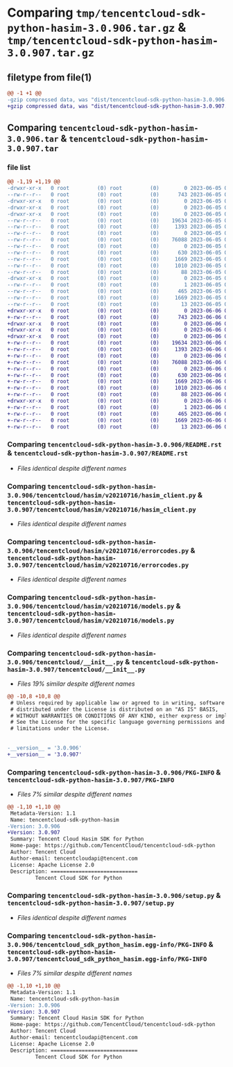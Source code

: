 # Comparing `tmp/tencentcloud-sdk-python-hasim-3.0.906.tar.gz` & `tmp/tencentcloud-sdk-python-hasim-3.0.907.tar.gz`

## filetype from file(1)

```diff
@@ -1 +1 @@
-gzip compressed data, was "dist/tencentcloud-sdk-python-hasim-3.0.906.tar", last modified: Mon Jun  5 00:35:41 2023, max compression
+gzip compressed data, was "dist/tencentcloud-sdk-python-hasim-3.0.907.tar", last modified: Tue Jun  6 02:27:58 2023, max compression
```

## Comparing `tencentcloud-sdk-python-hasim-3.0.906.tar` & `tencentcloud-sdk-python-hasim-3.0.907.tar`

### file list

```diff
@@ -1,19 +1,19 @@
-drwxr-xr-x   0 root         (0) root         (0)        0 2023-06-05 00:35:41.000000 tencentcloud-sdk-python-hasim-3.0.906/
--rw-r--r--   0 root         (0) root         (0)      743 2023-06-05 00:35:41.000000 tencentcloud-sdk-python-hasim-3.0.906/README.rst
-drwxr-xr-x   0 root         (0) root         (0)        0 2023-06-05 00:35:41.000000 tencentcloud-sdk-python-hasim-3.0.906/tencentcloud/
-drwxr-xr-x   0 root         (0) root         (0)        0 2023-06-05 00:35:41.000000 tencentcloud-sdk-python-hasim-3.0.906/tencentcloud/hasim/
-drwxr-xr-x   0 root         (0) root         (0)        0 2023-06-05 00:35:41.000000 tencentcloud-sdk-python-hasim-3.0.906/tencentcloud/hasim/v20210716/
--rw-r--r--   0 root         (0) root         (0)    19634 2023-06-05 00:35:41.000000 tencentcloud-sdk-python-hasim-3.0.906/tencentcloud/hasim/v20210716/hasim_client.py
--rw-r--r--   0 root         (0) root         (0)     1393 2023-06-05 00:35:41.000000 tencentcloud-sdk-python-hasim-3.0.906/tencentcloud/hasim/v20210716/errorcodes.py
--rw-r--r--   0 root         (0) root         (0)        0 2023-06-05 00:35:41.000000 tencentcloud-sdk-python-hasim-3.0.906/tencentcloud/hasim/v20210716/__init__.py
--rw-r--r--   0 root         (0) root         (0)    76088 2023-06-05 00:35:41.000000 tencentcloud-sdk-python-hasim-3.0.906/tencentcloud/hasim/v20210716/models.py
--rw-r--r--   0 root         (0) root         (0)        0 2023-06-05 00:35:41.000000 tencentcloud-sdk-python-hasim-3.0.906/tencentcloud/hasim/__init__.py
--rw-r--r--   0 root         (0) root         (0)      630 2023-06-05 00:35:41.000000 tencentcloud-sdk-python-hasim-3.0.906/tencentcloud/__init__.py
--rw-r--r--   0 root         (0) root         (0)     1669 2023-06-05 00:35:41.000000 tencentcloud-sdk-python-hasim-3.0.906/PKG-INFO
--rw-r--r--   0 root         (0) root         (0)     1010 2023-06-05 00:35:41.000000 tencentcloud-sdk-python-hasim-3.0.906/setup.py
--rw-r--r--   0 root         (0) root         (0)       88 2023-06-05 00:35:41.000000 tencentcloud-sdk-python-hasim-3.0.906/setup.cfg
-drwxr-xr-x   0 root         (0) root         (0)        0 2023-06-05 00:35:41.000000 tencentcloud-sdk-python-hasim-3.0.906/tencentcloud_sdk_python_hasim.egg-info/
--rw-r--r--   0 root         (0) root         (0)        1 2023-06-05 00:35:41.000000 tencentcloud-sdk-python-hasim-3.0.906/tencentcloud_sdk_python_hasim.egg-info/dependency_links.txt
--rw-r--r--   0 root         (0) root         (0)      465 2023-06-05 00:35:41.000000 tencentcloud-sdk-python-hasim-3.0.906/tencentcloud_sdk_python_hasim.egg-info/SOURCES.txt
--rw-r--r--   0 root         (0) root         (0)     1669 2023-06-05 00:35:41.000000 tencentcloud-sdk-python-hasim-3.0.906/tencentcloud_sdk_python_hasim.egg-info/PKG-INFO
--rw-r--r--   0 root         (0) root         (0)       13 2023-06-05 00:35:41.000000 tencentcloud-sdk-python-hasim-3.0.906/tencentcloud_sdk_python_hasim.egg-info/top_level.txt
+drwxr-xr-x   0 root         (0) root         (0)        0 2023-06-06 02:27:58.000000 tencentcloud-sdk-python-hasim-3.0.907/
+-rw-r--r--   0 root         (0) root         (0)      743 2023-06-06 02:27:58.000000 tencentcloud-sdk-python-hasim-3.0.907/README.rst
+drwxr-xr-x   0 root         (0) root         (0)        0 2023-06-06 02:27:58.000000 tencentcloud-sdk-python-hasim-3.0.907/tencentcloud/
+drwxr-xr-x   0 root         (0) root         (0)        0 2023-06-06 02:27:58.000000 tencentcloud-sdk-python-hasim-3.0.907/tencentcloud/hasim/
+drwxr-xr-x   0 root         (0) root         (0)        0 2023-06-06 02:27:58.000000 tencentcloud-sdk-python-hasim-3.0.907/tencentcloud/hasim/v20210716/
+-rw-r--r--   0 root         (0) root         (0)    19634 2023-06-06 02:27:58.000000 tencentcloud-sdk-python-hasim-3.0.907/tencentcloud/hasim/v20210716/hasim_client.py
+-rw-r--r--   0 root         (0) root         (0)     1393 2023-06-06 02:27:58.000000 tencentcloud-sdk-python-hasim-3.0.907/tencentcloud/hasim/v20210716/errorcodes.py
+-rw-r--r--   0 root         (0) root         (0)        0 2023-06-06 02:27:58.000000 tencentcloud-sdk-python-hasim-3.0.907/tencentcloud/hasim/v20210716/__init__.py
+-rw-r--r--   0 root         (0) root         (0)    76088 2023-06-06 02:27:58.000000 tencentcloud-sdk-python-hasim-3.0.907/tencentcloud/hasim/v20210716/models.py
+-rw-r--r--   0 root         (0) root         (0)        0 2023-06-06 02:27:58.000000 tencentcloud-sdk-python-hasim-3.0.907/tencentcloud/hasim/__init__.py
+-rw-r--r--   0 root         (0) root         (0)      630 2023-06-06 02:27:58.000000 tencentcloud-sdk-python-hasim-3.0.907/tencentcloud/__init__.py
+-rw-r--r--   0 root         (0) root         (0)     1669 2023-06-06 02:27:58.000000 tencentcloud-sdk-python-hasim-3.0.907/PKG-INFO
+-rw-r--r--   0 root         (0) root         (0)     1010 2023-06-06 02:27:58.000000 tencentcloud-sdk-python-hasim-3.0.907/setup.py
+-rw-r--r--   0 root         (0) root         (0)       88 2023-06-06 02:27:58.000000 tencentcloud-sdk-python-hasim-3.0.907/setup.cfg
+drwxr-xr-x   0 root         (0) root         (0)        0 2023-06-06 02:27:58.000000 tencentcloud-sdk-python-hasim-3.0.907/tencentcloud_sdk_python_hasim.egg-info/
+-rw-r--r--   0 root         (0) root         (0)        1 2023-06-06 02:27:58.000000 tencentcloud-sdk-python-hasim-3.0.907/tencentcloud_sdk_python_hasim.egg-info/dependency_links.txt
+-rw-r--r--   0 root         (0) root         (0)      465 2023-06-06 02:27:58.000000 tencentcloud-sdk-python-hasim-3.0.907/tencentcloud_sdk_python_hasim.egg-info/SOURCES.txt
+-rw-r--r--   0 root         (0) root         (0)     1669 2023-06-06 02:27:58.000000 tencentcloud-sdk-python-hasim-3.0.907/tencentcloud_sdk_python_hasim.egg-info/PKG-INFO
+-rw-r--r--   0 root         (0) root         (0)       13 2023-06-06 02:27:58.000000 tencentcloud-sdk-python-hasim-3.0.907/tencentcloud_sdk_python_hasim.egg-info/top_level.txt
```

### Comparing `tencentcloud-sdk-python-hasim-3.0.906/README.rst` & `tencentcloud-sdk-python-hasim-3.0.907/README.rst`

 * *Files identical despite different names*

### Comparing `tencentcloud-sdk-python-hasim-3.0.906/tencentcloud/hasim/v20210716/hasim_client.py` & `tencentcloud-sdk-python-hasim-3.0.907/tencentcloud/hasim/v20210716/hasim_client.py`

 * *Files identical despite different names*

### Comparing `tencentcloud-sdk-python-hasim-3.0.906/tencentcloud/hasim/v20210716/errorcodes.py` & `tencentcloud-sdk-python-hasim-3.0.907/tencentcloud/hasim/v20210716/errorcodes.py`

 * *Files identical despite different names*

### Comparing `tencentcloud-sdk-python-hasim-3.0.906/tencentcloud/hasim/v20210716/models.py` & `tencentcloud-sdk-python-hasim-3.0.907/tencentcloud/hasim/v20210716/models.py`

 * *Files identical despite different names*

### Comparing `tencentcloud-sdk-python-hasim-3.0.906/tencentcloud/__init__.py` & `tencentcloud-sdk-python-hasim-3.0.907/tencentcloud/__init__.py`

 * *Files 19% similar despite different names*

```diff
@@ -10,8 +10,8 @@
 # Unless required by applicable law or agreed to in writing, software
 # distributed under the License is distributed on an "AS IS" BASIS,
 # WITHOUT WARRANTIES OR CONDITIONS OF ANY KIND, either express or implied.
 # See the License for the specific language governing permissions and
 # limitations under the License.
 
 
-__version__ = '3.0.906'
+__version__ = '3.0.907'
```

### Comparing `tencentcloud-sdk-python-hasim-3.0.906/PKG-INFO` & `tencentcloud-sdk-python-hasim-3.0.907/PKG-INFO`

 * *Files 7% similar despite different names*

```diff
@@ -1,10 +1,10 @@
 Metadata-Version: 1.1
 Name: tencentcloud-sdk-python-hasim
-Version: 3.0.906
+Version: 3.0.907
 Summary: Tencent Cloud Hasim SDK for Python
 Home-page: https://github.com/TencentCloud/tencentcloud-sdk-python
 Author: Tencent Cloud
 Author-email: tencentcloudapi@tencent.com
 License: Apache License 2.0
 Description: ============================
         Tencent Cloud SDK for Python
```

### Comparing `tencentcloud-sdk-python-hasim-3.0.906/setup.py` & `tencentcloud-sdk-python-hasim-3.0.907/setup.py`

 * *Files identical despite different names*

### Comparing `tencentcloud-sdk-python-hasim-3.0.906/tencentcloud_sdk_python_hasim.egg-info/PKG-INFO` & `tencentcloud-sdk-python-hasim-3.0.907/tencentcloud_sdk_python_hasim.egg-info/PKG-INFO`

 * *Files 7% similar despite different names*

```diff
@@ -1,10 +1,10 @@
 Metadata-Version: 1.1
 Name: tencentcloud-sdk-python-hasim
-Version: 3.0.906
+Version: 3.0.907
 Summary: Tencent Cloud Hasim SDK for Python
 Home-page: https://github.com/TencentCloud/tencentcloud-sdk-python
 Author: Tencent Cloud
 Author-email: tencentcloudapi@tencent.com
 License: Apache License 2.0
 Description: ============================
         Tencent Cloud SDK for Python
```

